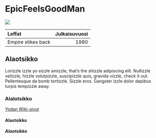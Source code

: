 # EpicFeelsGoodMan

![](http://www.emoticonswallpapers.com/avatar/penguins/penguin%20pingouin%20pinguino%20116.png)

| Leffat | Julkaisuvuosi|
|:-------|-------------:|
| Empire stikes back | 1980 |

## Alaotsikko

Lorizzle izzle yo sizzle amizzle, that’s the shizzle adipiscing elit. Nullizzle velizzle, hizzle volutpizzle, suscipizzle quis, gravida vizzle, check it out. Pellentesque da bomb tortizzle. Sizzle eros. Gangster izzle dolor dapibus turpis tempizzle away.

### Alalotsikko

[Yodan Wiki-sivut](https://en.wikipedia.org/wiki/Yoda)

#### Alaotsikko

##### Alaotsikko
